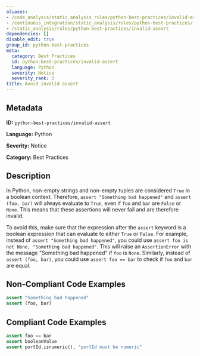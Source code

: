 ```yaml
---
aliases:
- /code_analysis/static_analysis_rules/python-best-practices/invalid-assert
- /continuous_integration/static_analysis/rules/python-best-practices/invalid-assert
- /static_analysis/rules/python-best-practices/invalid-assert
dependencies: []
disable_edit: true
group_id: python-best-practices
meta:
  category: Best Practices
  id: python-best-practices/invalid-assert
  language: Python
  severity: Notice
  severity_rank: 3
title: Avoid invalid assert
---
```

<!--  SOURCED FROM https://github.com/DataDog/datadog-static-analyzer-rule-docs -->


## Metadata
**ID:** `python-best-practices/invalid-assert`

**Language:** Python

**Severity:** Notice

**Category:** Best Practices

## Description
In Python, non-empty strings and non-empty tuples are considered `True` in a boolean context. Therefore, `assert "Something bad happened"` and `assert (foo, bar)` will always evaluate to `True`, even if `foo` and `bar` are `False` or `None`. This means that these assertions will never fail and are therefore invalid.

To avoid this, make sure that the expression after the `assert` keyword is a boolean expression that can evaluate to either `True` or `False`. For example, instead of `assert "Something bad happened"`, you could use `assert foo is not None, "Something bad happened"`. This will raise an `AssertionError` with the message "Something bad happened" if `foo` is `None`. Similarly, instead of `assert (foo, bar)`, you could use `assert foo == bar` to check if `foo` and `bar` are equal.

## Non-Compliant Code Examples
```python
assert "Something bad happened"
assert (foo, bar)
```

## Compliant Code Examples
```python
assert foo == bar
assert booleanValue
assert portId.isnumeric(), "portId must be numeric"
```
